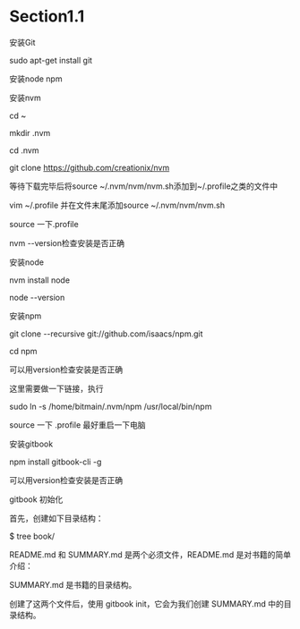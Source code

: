 # Section1.1

安装Git

sudo apt-get install git

安装node npm

安装nvm

cd ~

mkdir .nvm

cd .nvm

git clone https://github.com/creationix/nvm

等待下载完毕后将source ~/.nvm/nvm/nvm.sh添加到~/.profile之类的文件中

vim ~/.profile 并在文件末尾添加source ~/.nvm/nvm/nvm.sh

source 一下.profile

nvm --version检查安装是否正确

安装node

nvm install node

node --version

安装npm

git clone --recursive git://github.com/isaacs/npm.git

cd npm

可以用version检查安装是否正确

这里需要做一下链接，执行

sudo ln -s /home/bitmain/.nvm/npm /usr/local/bin/npm

source 一下 .profile
最好重启一下电脑

安装gitbook

npm install gitbook-cli -g

可以用version检查安装是否正确

gitbook 初始化

首先，创建如下目录结构：

$ tree book/


README.md 和 SUMMARY.md 是两个必须文件，README.md 是对书籍的简单介绍：

SUMMARY.md 是书籍的目录结构。

创建了这两个文件后，使用 gitbook init，它会为我们创建 SUMMARY.md 中的目录结构。

